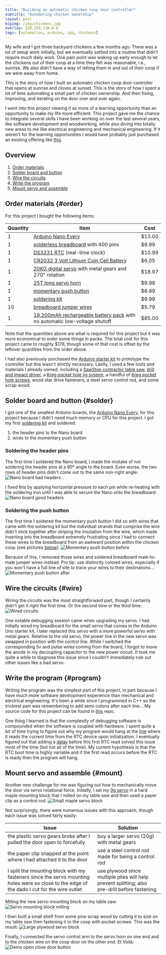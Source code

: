 ```yaml
---
title: "Building an automatic chicken coop door controller"
subtitle: "Automating chicken ownership"
layout: post
bigimg: /img/chickens.jpg
overlay: 220,150,130,0.8
tags: [automation, arduino, cpp, chickens]
---
```


My wife and I got three backyard chickens a few months ago. There was a lot of setup work initially, but we eventually settled into a routine that didn't require much daily work. One pain point was waking up early enough to let the chickens out of their coop at a time they felt was reasonable, i.e., sunrise. We also didn't have a way of letting them in and out of their coop if we were away from home.

This is the story of how I built an automatic chicken coop door controller that opens at sunrise and closes at sunset. This is the story of how I spent a lot of time automating a small part of chicken ownership. And then fixing, improving, and iterating on the door over and over again.

I went into this project viewing it as more of a learning opportunity than an opportunity to make my life more efficient. This project gave me the chance to integrate several skills I have been working on over the last several years, like software development and woodworking, while also diving into totally new areas to me like electrical engineering and mechanical engineering. If it weren't for the learning opportunities I would have probably just purchased an existing offering like [this](https://amzn.to/2MhYUhQ).

## Overview
1. [Order materials](#order)
1. [Solder board and button](#solder)
1. [Wire the circuits](#wire)
1. [Write the program](#program)
1. [Mount servo and assemble](#mount)

## Order materials {#order}
For this project I bought the following items:

| Quantity | Item | Cost |
|-|-|-|
| 1 | [Arduino Nano Every](https://amzn.to/2XC3mNq) | $13.00
| 1 | [solderless breadboard](https://amzn.to/2B5Eruc) with 400 pins | $8.99
| 1 | [DS3231 RTC](https://amzn.to/2B2VxJ3) (real-time clock) | $10.99
| 1 | [CR2032 3 Volt Lithium Coin Cell Battery](https://amzn.to/3d7Gdcb) | $6.05
| 1 | [20KG digital servo](https://amzn.to/2yE2DTC) with metal gears and 270° rotation | $18.97
| 1 | [25T long servo horn](https://amzn.to/2THiB6R) | $9.98
| 1 | [momentary push button](https://amzn.to/2yzGW74) | $8.89
| 1 | [soldering kit](https://amzn.to/3gpRfLX) | $9.99
| 10 | [breadboard jumper wires](https://amzn.to/37wHV4B) | $5.79
| 1 | [19,200mAh rechargeable battery pack](https://amzn.to/3dhIMIW) with no automatic low-voltage shutoff | $85.00

Note that the quantities above are what is required for this project but it was more economical to order some things in packs. The total cost for this project came to roughly $178, though some of that cost is offset by the leftover quantities from the order above.

I had also previously purchased the [Arduino starter kit](https://amzn.to/3d98wau) to prototype the controller but this wasn't strictly necessary. Lastly, I used a few tools and materials I already owned, including a [SawStop contractor table saw](https://amzn.to/3d7cGQ7), [drill and impact driver](https://amzn.to/3el98da), a [Kreg pocket hole jig system](https://amzn.to/3djw9Nn), a handful of  [Kreg pocket hole screws](https://amzn.to/2ZVa5Fg), wood star drive fasteners, a steel servo control rod, and some scrap wood.

## Solder board and button {#solder}
I got one of the smallest Arduino boards, the [Arduino Nano Every](https://amzn.to/2XC3mNq), for this project because I didn't need much memory or CPU for this project. I got my first [soldering kit](https://amzn.to/3gpRfLX) and soldered:
1. the header pins to the Nano board
1. wires to the momentary push button

### Soldering the header pins
The first time I soldered the Nano board, I made the mistake of not soldering the header pins at a 90° angle to the board. Even worse, the two rows of header pins didn't come out to the same non-right angle:
![Nano board bad headers](/img/nano_not_90.jpg)

I fixed this by applying horizontal pressure to each pin while re-heating with the soldering iron until I was able to secure the Nano onto the breadboard:
![Nano board good headers](/img/nano_flush.jpg)

### Soldering the push button
The first time I soldered the momentary push button I did so with wires that came with the soldering kit but the individual strands that comprise the wire didn't stick together after striping the insulation from the wire, which made inserting into the breadboard extremely frustrating since I had to connect these wires to the breadboard from an awkward position within the chicken coop (see pictures [below](#mount)).
![Momentary push button before](/img/momentary_push_button_before.jpg)

Because of this, I removed those wires and soldered breadboard male-to-male jumper wires instead. Pro tip: use distinctly colored wires, especially if you won't have a full line of site to trace your wires to their destinations...
![Momentary push button after](/img/momentary_push_button_after.jpg)

## Wire the circuits {#wire}
Wiring the circuits was the most straightforward part, though I certainly didn't get it right the first time. Or the second time or the third time. 
![Wired circuits](/img/circuits.jpg)

One notable debugging session came when upgrading my servo. I had initially wired my breadboard for the small servo that comes in the Arduino Uno starter kit, I later replaced this servo with a more powerful servo with metal gears. Relative to the old servo, the power line in the new servo was swapped in position with the control line. While I switched the corresponding 5v and pulse wires coming from the board, I forgot to move the anode in my decoupling capacitor to the new power circuit. It took me quite a while to diagnose this issue since I couldn't immediately rule out other issues like a bad servo.

## Write the program {#program}
Writing the program was the simplest part of this project, in part because I have much more software development experience than mechanical and electrical engineering. It's been a while since I programmed in C++ so the trickiest part was remembering to add semi-colons after each line... My source code for this project can be found in [this](https://github.com/rtlee9/auto_chicken_coop_door) repo.

One thing I learned is that the complexity of debugging software is compounded when the software is coupled with hardware. I spent quite a bit of time trying to figure out why my program would hang at the [line](https://github.com/rtlee9/auto_chicken_coop_door/blob/master/autoChickenCoop.ino#L66) where it reads the current time from the RTC device upon initialization. I eventually figured out that adding a [delay](https://github.com/rtlee9/auto_chicken_coop_door/blob/master/autoChickenCoop.ino#L63) before this first RTC read solved this issue most of the time (but not all of the time). My current hypothesis is that the RTC boot time is highly variable and if the first read occurs before the RTC is ready then the program will hang.

## Mount servo and assemble {#mount}
Another new challenge for me was figuring out how to mechanically move the door via servo rotational force. Initially, I set my [9g servo](https://www.arduino.cc/documents/datasheets/servoMotor.PDF) in a hard maple mounting block that I milled on my table saw and then used a paper clip as a control rod.
![Small maple servo block](/img/small_servo_block.jpg)

Not surprisingly, there were numerous issues with this approach, though each issue was solved fairly easily:

| Issue | Solution |
|-|-|
| the plastic servo gears broke after I pulled the door open to forcefully | buy a larger servo (20g) with metal gears |
| the paper clip snapped at the point where I had attached it to the door | use a steel control rod made for being a control rod |
| I split the mounting block with my fasteners since the servo mounting holes were so close to the edge of the dado I cut for the wire outlet | use plywood since multiple plies will help prevent splitting; also pre-drill before fastening |

Milling the new servo mounting block on my table saw:
![Servo mounting block milling](/img/servo_mounting_block.gif)

I then built a small shelf from some pine scrap wood by cutting it to size on my table saw then fastening it to the coop with pocket screws. This was the result:
![Large plywood servo block](/img/big_servo_block.jpg)

Finally, I connected the servo control arm to the servo horn on one end and to the chicken wire on the coop door on the other end. Et Voilà:
![Demo open close door button](/img/coop_door_open_close_demo.gif)
